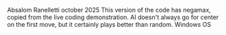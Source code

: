 Absalom Ranelletti october 2025
This version of the code has negamax, copied from the live coding demonstration. AI doesn't always go for center on the first move, but it certainly plays better than random. 
Windows OS
